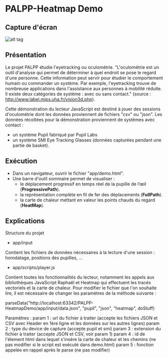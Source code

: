 # PALPP-Heatmap Demo

## Capture d'écran

![alt tag](https://user-images.githubusercontent.com/14871637/28744603-a5a3b6a2-7464-11e7-82ac-b32bbb92abe2.png)

## Présentation
Le projet PALPP étudie l'eyetracking ou oculométrie.
"L'oculométrie est un outil d'analyse qui permet de déterminer à quel endroit se pose le regard d'une personne. Cette information peut servir pour étudier le comportement humain ou commander un système. Par exemple, l'eyetracking trouve de nombreuse applications dans l'assistance aux personnes à mobilité réduite.
Il existe deux catégories de système : avec ou sans contact." (source : http://www.label.mips.uha.fr/vision3d.php).

Cette démonstration du lecteur JavaScript est destiné à jouer des sessions d'oculométrie dont les données proviennent de fichiers "csv" ou "json".
Les données récoltées pour la démonstration proviennent de systèmes avec contact :
* un système Pupil  fabriqué par Pupil Labs
* un système SMI Eye Tracking Glasses (données capturées pendant une partie de basket).


## Exécution
 
 * Dans un navigateur, ouvrir le fichier "app/demo.html".
 * Une barre d'outil sommaire permet de visualiser :
	 * le déplacement progressif en temps réel de la pupille de l’œil (**ProgressivePath**).
	 * la représentation complète en fil de fer des déplacements (**FullPath**).
	 * la carte de chaleur mettant en valeur les points chauds du regard (**HeatMap**).

## Explications

Structure du projet

* app/input

Contient les fichiers de données nécessaires à la lecture d'une session : horodatage, positions des pupilles, ...

  * app/scripts/player.js

Contient toutes les fonctionnalités du lecteur, notamment les appels aux bibliothèques JavaScript Raphaël et Heatmap qui effectuent les tracés vectoriels et la carte de chaleur.
Pour modifier le fichier que l'on souhaite lire, il est nécessaire de changer les paramètres de la méthode suivante :

parseData("http://localhost:63342/PALPP-HeatmapDemo/app/input/data.json", "pupil", "json", "heatmap", doStuff)

Paramètres :
param 1 : url du fichier à traiter (accepte les fichiers JSON et CSV avec Header en 1ère ligne et les données sur les autres lignes)
param 2 : type du device de capture (accepte pupil et smi)
param 3 : extension du fichier à traiter (accepte JSON et CSV, voir param 1)
param 4 : id de l'élement html dans lequel s'insère la carte de chaleur et les chemins (ne pas modifier si le script est exécuté dans demo.html)
param 5 : fonction appelée en rappel après le parse (ne pas modifier)
